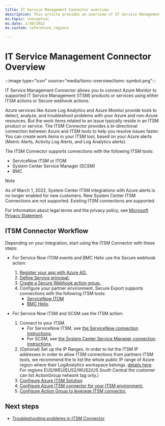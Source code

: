 ```yaml
---
title: IT Service Management Connector overview
description: This article provides an overview of IT Service Management Connector (ITSMC).
ms.topic: conceptual
ms.date: 3/30/2022
ms.custom: references_regions

---
```


# IT Service Management Connector Overview

:::image type="icon" source="media/itsmc-overview/itsmc-symbol.png":::

IT Service Management Connector allows you to connect Azure Monitor to supported IT Service Management (ITSM) products or services using either ITSM actions or Secure webhook actions.

Azure services like Azure Log Analytics and Azure Monitor provide tools to detect, analyze, and troubleshoot problems with your Azure and non-Azure resources. But the work items related to an issue typically reside in an ITSM product or service. The ITSM Connector provides a bi-directional connection between Azure and ITSM tools to help you resolve issues faster. You can create work items in your ITSM tool, based on your Azure alerts (Metric Alerts, Activity Log Alerts, and Log Analytics alerts).

The ITSM Connector supports connections with the following ITSM tools:

-	ServiceNow ITSM or ITOM
-	System Center Service Manager (SCSM)
-	BMC

>[!NOTE]
> As of March 1, 2022, System Center ITSM integrations with Azure alerts is no longer enabled for new customers. New System Center ITSM Connections are not supported.
> Existing ITSM connections are supported.

For information about legal terms and the privacy policy, see [Microsoft Privacy Statement](https://go.microsoft.com/fwLink/?LinkID=522330&clcid=0x9).
## ITSM Connector Workflow
Depending on your integration, start using the ITSM Connector with these steps:
- For Service Now ITOM events and BMC Helix use the Secure webhook action:
     1. [Register your app with Azure AD.](./itsm-connector-secure-webhook-connections-azure-configuration.md#register-with-azure-active-directory)
     1. [Define Service principal.](./itsm-connector-secure-webhook-connections-azure-configuration.md#define-service-principal)
     1. [Create a Secure Webhook action group.](./itsm-connector-secure-webhook-connections-azure-configuration.md#create-a-secure-webhook-action-group)
     1. Configure your partner environment. Secure Export supports connections with the following ITSM tools:
         - [ServiceNow ITOM](./itsmc-secure-webhook-connections-servicenow.md)
         - [BMC Helix](./itsmc-secure-webhook-connections-bmc.md). 

-  For Service Now ITSM and SCSM use the ITSM action:

    1. Connect to your ITSM.
       - For ServiceNow ITSM, see [the ServiceNow connection instructions](./itsmc-connections-servicenow.md).
       - For SCSM, see [the System Center Service Manager connection instructions](./itsmc-connections-scsm.md).
    1. (Optional) Set up the IP Ranges. In order to list the ITSM IP addresses in order to allow ITSM connections from partners ITSM tools, we recommend the to list the whole public IP range of Azure region where their LogAnalytics workspace belongs. [details here](https://www.microsoft.com/en-us/download/details.aspx?id=56519). For regions EUS/WEU/EUS2/WUS2/US South Central the customer can list ActionGroup network tag only.)
    1. [Configure Azure ITSM Solution](./itsmc-definition.md#add-it-service-management-connector)
    1. [Configure Azure ITSM connector for your ITSM environment.](./itsmc-definition.md#create-an-itsm-connection)
    1. [Configure Action Group to leverage ITSM connector.](./itsmc-definition.md#define-a-template)

## Next steps

* [Troubleshooting problems in ITSM Connector](./itsmc-resync-servicenow.md)
